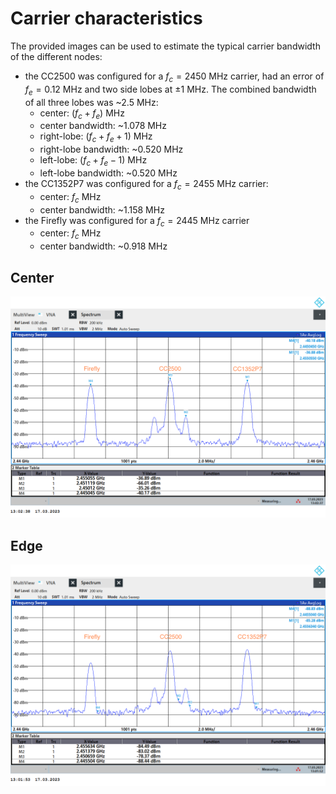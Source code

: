 # Carrier characteristics

The provided images can be used to estimate the typical carrier bandwidth of the different nodes:
- the CC2500 was configured for a  $f_c=2450$ MHz carrier, had an error of $f_e = 0.12$ MHz and two side lobes at $\pm 1$ MHz. The combined bandwidth of all three lobes was ~2.5 MHz:
    - center: $(f_c + f_e)$ MHz
    - center bandwidth: ~1.078 MHz
    - right-lobe: $(f_c + f_e + 1)$ MHz
    - right-lobe bandwidth: ~0.520 MHz
    - left-lobe: $(f_c + f_e - 1)$ MHz
    - left-lobe bandwidth: ~0.520 MHz
- the CC1352P7 was configured for a $f_c=2455$ MHz carrier:
    - center: $f_c$ MHz
    - center bandwidth: ~1.158 MHz
- the Firefly was configured for a $f_c=2445$ MHz carrier
    - center: $f_c$ MHz
    - center bandwidth: ~0.918 MHz

## Center
![plot](./center-measurement.png)
## Edge
![plot](./edge-measurement.png)
